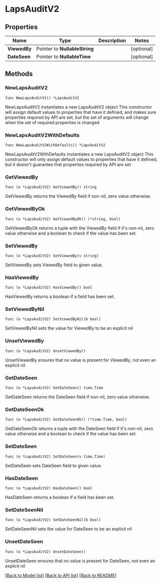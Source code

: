 # LapsAuditV2

## Properties

Name | Type | Description | Notes
------------ | ------------- | ------------- | -------------
**ViewedBy** | Pointer to **NullableString** |  | [optional] 
**DateSeen** | Pointer to **NullableTime** |  | [optional] 

## Methods

### NewLapsAuditV2

`func NewLapsAuditV2() *LapsAuditV2`

NewLapsAuditV2 instantiates a new LapsAuditV2 object
This constructor will assign default values to properties that have it defined,
and makes sure properties required by API are set, but the set of arguments
will change when the set of required properties is changed

### NewLapsAuditV2WithDefaults

`func NewLapsAuditV2WithDefaults() *LapsAuditV2`

NewLapsAuditV2WithDefaults instantiates a new LapsAuditV2 object
This constructor will only assign default values to properties that have it defined,
but it doesn't guarantee that properties required by API are set

### GetViewedBy

`func (o *LapsAuditV2) GetViewedBy() string`

GetViewedBy returns the ViewedBy field if non-nil, zero value otherwise.

### GetViewedByOk

`func (o *LapsAuditV2) GetViewedByOk() (*string, bool)`

GetViewedByOk returns a tuple with the ViewedBy field if it's non-nil, zero value otherwise
and a boolean to check if the value has been set.

### SetViewedBy

`func (o *LapsAuditV2) SetViewedBy(v string)`

SetViewedBy sets ViewedBy field to given value.

### HasViewedBy

`func (o *LapsAuditV2) HasViewedBy() bool`

HasViewedBy returns a boolean if a field has been set.

### SetViewedByNil

`func (o *LapsAuditV2) SetViewedByNil(b bool)`

 SetViewedByNil sets the value for ViewedBy to be an explicit nil

### UnsetViewedBy
`func (o *LapsAuditV2) UnsetViewedBy()`

UnsetViewedBy ensures that no value is present for ViewedBy, not even an explicit nil
### GetDateSeen

`func (o *LapsAuditV2) GetDateSeen() time.Time`

GetDateSeen returns the DateSeen field if non-nil, zero value otherwise.

### GetDateSeenOk

`func (o *LapsAuditV2) GetDateSeenOk() (*time.Time, bool)`

GetDateSeenOk returns a tuple with the DateSeen field if it's non-nil, zero value otherwise
and a boolean to check if the value has been set.

### SetDateSeen

`func (o *LapsAuditV2) SetDateSeen(v time.Time)`

SetDateSeen sets DateSeen field to given value.

### HasDateSeen

`func (o *LapsAuditV2) HasDateSeen() bool`

HasDateSeen returns a boolean if a field has been set.

### SetDateSeenNil

`func (o *LapsAuditV2) SetDateSeenNil(b bool)`

 SetDateSeenNil sets the value for DateSeen to be an explicit nil

### UnsetDateSeen
`func (o *LapsAuditV2) UnsetDateSeen()`

UnsetDateSeen ensures that no value is present for DateSeen, not even an explicit nil

[[Back to Model list]](../README.md#documentation-for-models) [[Back to API list]](../README.md#documentation-for-api-endpoints) [[Back to README]](../README.md)


